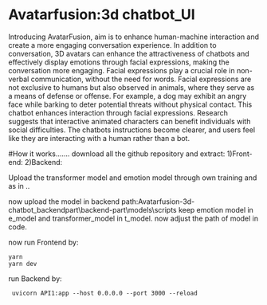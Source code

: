 # Avatarfusion:3d chatbot_UI
Introducing AvatarFusion,  aim is to enhance human-machine interaction and create a more engaging conversation experience. In addition to conversation, 3D avatars can enhance the attractiveness of
chatbots and effectively display emotions through facial expressions, making the
conversation more engaging. Facial expressions play a crucial role in non-verbal
communication,
without the need for words. Facial expressions are not exclusive to humans but also
observed in animals, where they serve as a means of defense or offense. For example, a
dog may exhibit an angry face while barking to deter potential threats without physical
contact. This chatbot enhances interaction through facial expressions. Research suggests
that interactive animated characters can benefit individuals with social difficulties. The
chatbots instructions become clearer, and users feel like they are interacting with a human rather than a bot.



#How it works.......
download all the github repository and extract:
1)Front-end:
2)Backend:

Upload the transformer model and emotion model through own training and as in ..

now upload the model in backend path:Avatarfusion-3d-chatbot_backendpart\backend-part\models\scripts
keep emotion model in e_model and transformer_model in t_model.
now adjust the path of model in code.


now run Frontend by:
```
yarn
yarn dev
```
run Backend by:
```
 uvicorn API1:app --host 0.0.0.0 --port 3000 --reload
```
